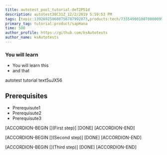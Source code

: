 ```yaml
---
title: autotest_pool_tutorial-deT2P51d
description: autotest38C31Z_12/2/2019 5:59:53 PM
tags: [topic:139269250608756787992873,products:tech/73554900100700000996,tutorial:experience/advanced]
primary_tag: tutorial:product/sapHana
time: 500
author_profile: https://github.com/ksAutotests
author_name: ksAutotests
---
```

### You will learn
- You will learn this
- and that

autotest tutorial text5uJX56

## Prerequisites
- Prerequisute1
- Prerequisute2
- Prerequisute3

[ACCORDION-BEGIN [](First step)]
[DONE]
[ACCORDION-END]

[ACCORDION-BEGIN [](Second step)]
[DONE]
[ACCORDION-END]

[ACCORDION-BEGIN [](Third step)]
[DONE]
[ACCORDION-END]

